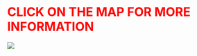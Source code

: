 <!DOCTYPE html>
<html>
<body background='https://user-images.githubusercontent.com/104397298/165589610-03dee0b4-13cb-4d74-aad4-16be82784e74.png'>
  
   <h1 style="text-align:left"><FONT COLOR="red">CLICK ON THE MAP FOR MORE INFORMATION</FONT></h1>
    
  
  <a href="https://xd.adobe.com/view/a83a15f3-19fb-4083-bfb1-d18708079ea3-fd69/screen/959734da-8f37-4ba5-a4d8-008614ee7214"><img src="https://user-images.githubusercontent.com/104397298/165589610-03dee0b4-13cb-4d74-aad4-16be82784e74.png"></a>
     





</body>
</html>
